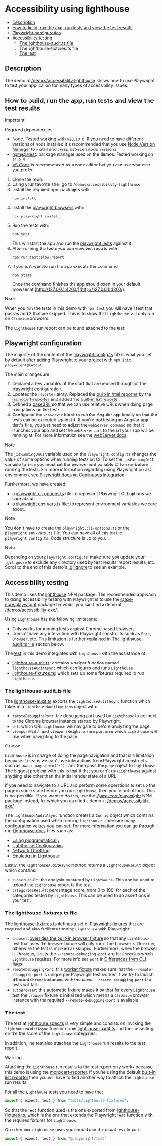 # Accessibility using lighthouse

- [Description](#description)
- [How to build, run the app, run tests and view the test results](#how-to-build-run-the-app-run-tests-and-view-the-test-results)
- [Playwright configuration](#playwright-configuration)
- [Accessibility testing](#accessibility-testing)
  - [The lighthouse-audit.ts file](#the-lighthouse-auditts-file)
  - [The lighthouse-fixtures.ts file](#the-lighthouse-fixturests-file)
  - [The test](#the-test)

## Description

The demo at [/demos/accessibility-lighthouse](/demos/accessibility-lighthouse/) shows how to use Playwright to test your application for many types of accessibility issues.

## How to build, run the app, run tests and view the test results

> [!IMPORTANT]
>
> Required dependencies:
>
> - [Node](https://nodejs.org/en/blog/release/v20.10.0). Tested working with `v20.10.0`. If you need to have different versions of node installed it's recommended that you use [Node Version Manager](https://github.com/nvm-sh/nvm) to install and swap between node versions.
> - [npm@latest](https://www.npmjs.com/package/npm): package manager used on the demos. Tested working on `10.2.5`.
> - [VS Code](https://code.visualstudio.com/download) is recommended as a code editor but you can use whatever you prefer.

1. Clone the repo.
2. Using your favorite shell go to `/demos/accessibility-lighthouse`.
3. Install the required npm packages with:
   ```
   npm install
   ```
4. Install the [playwright browsers](https://playwright.dev/docs/browsers) with:
   ```
   npx playwright install
   ```
5. Run the tests with:
   ```
   npm test
   ```
   This will start the app and run the [playwright tests](/demos/accessibility-lighthouse/tests/lighthouse.spec.ts) against it.
6. After running the tests you can view test results with:
   ```
   npm run test:show-report
   ```
7. If you just want to run the app execute the command:
   ```
   npm start
   ```
   Once the command finishes the app should open in your default browser at [http://127.0.0.1:4200/](http://127.0.0.1:4200/).

> [!NOTE]
>
> When you run the tests in this demo with `npm test` you will have 1 test that passes and 2 that are skipped. This is to show that `Lighthouse` will only run on `Chromium` browsers.
>

The `Lighthouse` run report can be found attached to the test:

## Playwright configuration

The majority of the content of the [playwright.config.ts](/demos/accessibility-lighthouse/playwright.config.ts) file is what you get by default after [adding Playwright to your project](https://playwright.dev/docs/intro#installing-playwright) with `npm init playwright@latest`.

The main changes are:

1. Declared a few variables at the start that are reused throughout the playwright configuration.
2. Updated the `reporter` array. Replaced the [built-in html reporter](https://playwright.dev/docs/test-reporters#html-reporter) by the [monocart-reporter](https://www.npmjs.com/package/monocart-reporter) and added the [built-in list reporter](https://playwright.dev/docs/test-reporters#list-reporter).
3. Defined a [baseURL](https://playwright.dev/docs/test-webserver#adding-a-baseurl) so that we can use relative URLs when doing page navigations on the tests.
4. Configured the `webServer` block to run the Angular app locally so that the tests can be executed against it. If you're not testing an Angular app that's fine, you just need to adjust the `webServer.command` so that it launches your app and set the `webServer.url` to the url your app will be running at. For more information see the [webServer docs](https://playwright.dev/docs/test-webserver).

> [!NOTE]
>
> The `_isRunningOnCI` variable used on the `playwright.config.ts` changes the value of some options when running tests on CI. To set the `_isRunningOnCI` variable to `true` you must set the environment variable `CI` to `true` before running the tests. For more information regarding using Playwright on a CI environment see [Playwright docs on Continuous Integration](https://playwright.dev/docs/ci).

Furthermore, we have created:

- a [playwright.cli-options.ts](/demos/accessibility-lighthouse/playwright.cli-options.ts) file: to represent Playwright CLI options we care about.
- a [playwright.env-vars.ts](/demos/accessibility-lighthouse/playwright.env-vars.ts) file: to represent environment variables we care about.

> [!NOTE]
>
> You don't have to create the `playwright.cli-options.ts` or the `playwright.env-vars.ts` file. You can have all of this on the `playwright.config.ts`. Code structure is up to you.

> [!NOTE]
>
> Depending on your `playwright.config.ts`, make sure you update your `.gitignore` to exclude any directory used by test results, report results, etc. Scroll to the end of this demo's [.gitignore](/demos/accessibility-lighthouse/.gitignore) to see an example.

## Accessibility testing

This demo uses the [lighthouse](https://www.npmjs.com/package/lighthouse) NPM package. The recommended approach to doing accessibility testing with Playwright is to use the [@axe-core/playwright](https://www.npmjs.com/package/@axe-core/playwright) package for which you can find a demo at [/demos/accessibility-axe/](/demos/accessibility-axe/).

Using `Lighthouse` has the following limitations:

- Only works for running tests against Chrome based browsers.
- Doesn't have any interaction with Playwright constructs such as `Page`, `Browser`, etc. This limitation is further explained in [The lighthouse-audit.ts file](#the-lighthouse-auditts-file) section below.

The [test](/demos/accessibility-lighthouse/tests/lighthouse.spec.ts) in this demo integrates with `Lighthouse` with the assistance of:

- [lighthouse-audit.ts](/demos/accessibility-lighthouse/tests/lighthouse-audit.ts): contains a helper function named `lighthouseAuditAsync` which configures and runs `Lighthouse`.
- [lighthouse-fixtures.ts](/demos/accessibility-lighthouse/tests/lighthouse-fixtures.ts): which sets up some fixtures required to run `Lighthouse`.

### The lighthouse-audit.ts file

The [lighthouse-audit.ts](/demos/accessibility-lighthouse/tests/lighthouse-audit.ts) exports the `lighthouseAuditAsync` function which takes in a `LighthouseAuditOptions` object with:

- `remoteDebuggingPort`: the debugging port used by `Lighthouse` to connect to the Chrome browser instance started by Playwright.
- `url`: which URL `Lighthouse` will navigate to before analyzing the page.
- `viewportWidth` and `viewportHeight`: a viewport size which `Lighthouse` will use when navigating to the page.

> [!CAUTION]
>
> `Lighthouse` is in charge of doing the page navigation and that is a limitation because it means we can't use interactions from Playwright constructs such as `await page.goto("/");` and then pass the `page` object to `Lighthouse`. The biggest problem with this is that it that you can't run `Lighthouse` against anything else other than the initial render state of a URL.
>
> If you need to navigate to a URL and perform some operations to set up the page in some state before you run `Lighthouse`, then you're out of luck. This is not possible. If you want to do this, use the [@axe-core/playwright](https://www.npmjs.com/package/@axe-core/playwright) NPM package instead, for which you can find a demo at [/demos/accessibility-axe/](/demos/accessibility-axe/)
>

The `lighthouseAuditAsync` function creates a `Config` object which contains the configuration used when running `Lighthouse`. There are many configuration values you can set. For more information you can go through the [Lighthouse docs](https://github.com/GoogleChrome/lighthouse/tree/main/docs) files such as:

- [Using programmatically](https://github.com/GoogleChrome/lighthouse/tree/main/docs#using-programmatically)
- [Lighthouse Configuration](https://github.com/GoogleChrome/lighthouse/blob/main/docs/configuration.md)
- [Network Throttling](https://github.com/GoogleChrome/lighthouse/blob/main/docs/throttling.md)
- [Emulation in Lighthouse](https://github.com/GoogleChrome/lighthouse/blob/main/docs/emulation.md)

Lastly, the `lighthouseAuditAsync` method returns a `LighthouseResult` object which contains:

- `runnerResult`: the analysis executed by `Lighthouse`. This can be used to upload the `Lighthouse` report to the test.
- `categoriesResult`: percentage score, from 0 to 100, for each of the categories tested by `Lighthouse`. This can be used to do assertions in your test.

### The lighthouse-fixtures.ts file

The [lighthouse-fixtures.ts](/demos/accessibility-lighthouse/tests/lighthouse-fixtures.ts) defines a set of [Playwright fixtures](https://playwright.dev/docs/test-fixtures#introduction) that are required and also facilitate running `Lighthouse` with Playwright:

- `browser`: [overrides the built-in browser fixture](https://playwright.dev/docs/test-fixtures#overriding-fixtures) so that any `Lighthouse` test that uses the `browser` fixture will only run if the browser is `Chromium`, otherwise the test is marked as skipped. Furthermore, when the browser is `Chromium`, it sets the `--remote-debugging-port` arg for `Chromium` which `Lighthouse` requires. For more info see `port` in [Differences from CLI flags](https://github.com/GoogleChrome/lighthouse/tree/main/docs#differences-from-cli-flags).
- `remoteDebuggingPort`: this [worker fixture](https://playwright.dev/docs/test-fixtures#worker-scoped-fixtures) makes sure that the `--remote-debugging-port` is unique per Playwright test worker. If we try to launch different `Chrome` instances with the same `--remote-debugging-port` the tests will fail.
- `autoBrowser`: this [automatic fixture](https://playwright.dev/docs/test-fixtures#automatic-fixtures) makes it so that for every `Lighthouse` test the `browser` fixture is initialized which means a `Chromium` browser instance with the required `--remote-debugging-port` is available.

### The test

The test at [lighthouse.spec.ts](/demos/accessibility-lighthouse/tests/lighthouse.spec.ts) is very simple and consists on invoking the `lighthouseAuditAsync` function from [lighthouse-audit.ts](/demos/accessibility-lighthouse/tests/lighthouse-audit.ts) and then asserting on the the score of the `Lighthouse` categories.

In addition, the test also attaches the `Lighthouse` run results to the test report.

> [!WARNING]
>
> Attaching the `Lighthouse` run results to the test report only works because this demo is using the [monocart-reporter](https://www.npmjs.com/package/monocart-reporter). If you're using the default [built-in list reporter](https://playwright.dev/docs/test-reporters#list-reporter) then you will have to find another way to attach the `Lighthouse` run results.
>

For all the `Lighthouse` tests you need to have the:

```ts
import { expect, test } from "tests/lighthouse-fixtures";
```

So that the `test` function used is the one exported from [lighthouse-fixtures.ts](/demos/accessibility-lighthouse/tests/lighthouse-fixtures.ts), which is the one that extends the Playwright `test` function with the required fixtures for `Lighthouse`.

On other `non-Lighthouse` tests you should use the usual `test` import:

```ts
import { expect, test } from "@playwright/test"
```
